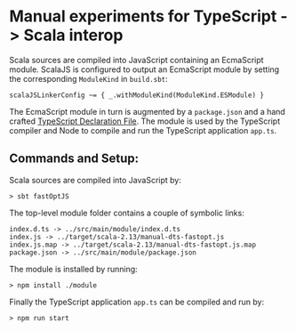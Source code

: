 Manual experiments for TypeScript -> Scala interop
===

Scala sources are compiled into JavaScript containing an EcmaScript module. ScalaJS is configured to output an EcmaScript module by setting the corresponding `ModuleKind` in `build.sbt`:
 
```
scalaJSLinkerConfig ~= { _.withModuleKind(ModuleKind.ESModule) }
```

The EcmaScript module in turn is augmented by a `package.json` and a hand crafted [TypeScript Declaration File](https://www.typescriptlang.org/docs/handbook/declaration-files/introduction.html). The module is used by the TypeScript compiler and Node to compile and run the TypeScript application `app.ts`.

Commands and Setup:
---

Scala sources are compiled into JavaScript by:

```
> sbt fastOptJS
```

The top-level module folder contains a couple of symbolic links:

```
index.d.ts -> ../src/main/module/index.d.ts
index.js -> ../target/scala-2.13/manual-dts-fastopt.js
index.js.map -> ../target/scala-2.13/manual-dts-fastopt.js.map
package.json -> ../src/main/module/package.json
```

The module is installed by running:

```
> npm install ./module
```

Finally the TypeScript application `app.ts` can be compiled and run by:

```
> npm run start
```
